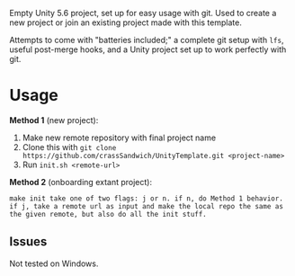 Empty Unity 5.6 project, set up for easy usage with git. Used to create a new project or join an existing project made with this template.

Attempts to come with "batteries included;" a complete git setup with `lfs`, useful post-merge hooks, and a Unity project set up to work perfectly with git.

# Usage

**Method 1** (new project):

1. Make new remote repository with final project name
2. Clone this with `git clone https://github.com/crassSandwich/UnityTemplate.git <project-name>`
3. Run `init.sh <remote-url>`

**Method 2** (onboarding extant project):

```TODO:
make init take one of two flags: j or n. if n, do Method 1 behavior. if j, take a remote url as input and make the local repo the same as the given remote, but also do all the init stuff.
```

## Issues

Not tested on Windows.
